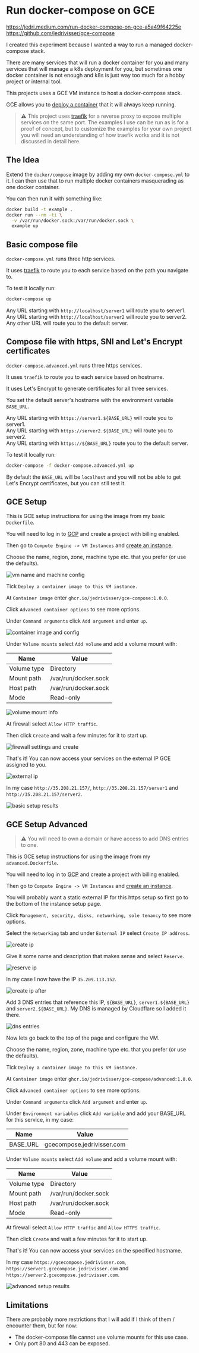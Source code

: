 # Run docker-compose on GCE
https://jedri.medium.com/run-docker-compose-on-gce-a5a49f64225e
https://github.com/jedrivisser/gce-compose

I created this experiment because I wanted a way to run a managed docker-compose stack.

There are many services that will run a docker container for you and many services that will manage a k8s deployment for you, but sometimes one docker container is not enough and k8s is just way too much for a hobby project or internal tool.

This projects uses a GCE VM instance to host a docker-compose stack.

GCE allows you to [deploy a container][deploy-container] that it will always keep running.

> ⚠️ This project uses [traefik][traefik-website] for a reverse proxy to expose multiple services on the same port. The examples I use can be run as is for a proof of concept, but to customize the examples for your own project you will need an understanding of how traefik works and it is not discussed in detail here.

## The Idea

Extend the `docker/compose` image by adding my own `docker-compose.yml` to it. I can then use that to run multiple docker containers masquerading as one docker container.

You can then run it with something like:

```sh
docker build -t example .
docker run --rm -ti \
  -v /var/run/docker.sock:/var/run/docker.sock \
  example up
```

## Basic compose file

`docker-compose.yml` runs three http services.

It uses [traefik][traefik-website] to route you to each service based on the path you navigate to.

To test it locally run:

```sh
docker-compose up
```

Any URL starting with `http://localhost/server1` will route you to server1.  
Any URL starting with `http://localhost/server2` will route you to server2.  
Any other URL will route you to the default server.

## Compose file with https, SNI and Let's Encrypt certificates

`docker-compose.advanced.yml` runs three https services.

It uses `traefik` to route you to each service based on hostname.

It uses Let's Encrypt to generate certificates for all three services.

You set the default server's hostname with the environment variable `BASE_URL`.

Any URL starting with `https://server1.${BASE_URL}` will route you to server1.  
Any URL starting with `https://server2.${BASE_URL}` will route you to server2.  
Any URL starting with `https://${BASE_URL}` route you to the default server.

To test it locally run:

```sh
docker-compose -f docker-compose.advanced.yml up
```

By default the `BASE_URL` will be `localhost` and you will not be able to get Let's Encrypt certificates, but you can still test it.

## GCE Setup

This is GCE setup instructions for using the image from my basic `Dockerfile`.

You will need to log in to [GCP][gcp-console] and create a project with billing enabled.

Then go to `Compute Engine -> VM Instances` and [create an instance][create-instance].

Choose the name, region, zone, machine type etc. that you prefer (or use the defaults).

![vm name and machine config](./screenshots/name-machine.png)

Tick `Deploy a container image to this VM instance.`

At `Container image` enter `ghcr.io/jedrivisser/gce-compose:1.0.0`.

Click `Advanced container options` to see more options.

Under `Command arguments` click `Add argument` and enter `up`.

![container image and config](./screenshots/container-image.png)

Under `Volume mounts` select `Add volume` and add a volume mount with:

| Name        | Value                |
| ----------- | -------------------- |
| Volume type | Directory            |
| Mount path  | /var/run/docker.sock |
| Host path   | /var/run/docker.sock |
| Mode        | Read-only            |

![volume mount info](./screenshots/volume-mounts.png)

At firewall select `Allow HTTP traffic`.

Then click `Create` and wait a few minutes for it to start up.

![firewall settings and create](./screenshots/firewall-create.png)

That's it! You can now access your services on the external IP GCE assigned to you.

![external ip](./screenshots/external-ip.png)

In my case `http://35.208.21.157/`, `http://35.208.21.157/server1` and `http://35.208.21.157/server2`.

![basic setup results](./screenshots/result-basic.png)

## GCE Setup Advanced

> ⚠️ You will need to own a domain or have access to add DNS entries to one.

This is GCE setup instructions for using the image from my `advanced.Dockerfile`.

You will need to log in to [GCP][gcp-console] and create a project with billing enabled.

Then go to `Compute Engine -> VM Instances` and [create an instance][create-instance].

You will probably want a static external IP for this https setup so first go to the bottom of the instance setup page.

Click `Management, security, disks, networking, sole tenancy` to see more options.

Select the `Networking` tab and under `External IP` select `Create IP address`.

![create ip](./screenshots/create-ip.png)

Give it some name and description that makes sense and select `Reserve`.

![reserve ip](./screenshots/reserve-ip.png)

In my case I now have the IP `35.209.113.152`.

![create ip after](./screenshots/create-ip-after.png)

Add 3 DNS entries that reference this IP, `${BASE_URL}`, `server1.${BASE_URL}` and `server2.${BASE_URL}`. My DNS is managed by Cloudflare so I added it there.

![dns entries](./screenshots/dns.png)

Now lets go back to the top of the page and configure the VM.

Choose the name, region, zone, machine type etc. that you prefer (or use the defaults).

Tick `Deploy a container image to this VM instance.`

At `Container image` enter `ghcr.io/jedrivisser/gce-compose/advanced:1.0.0`.

Click `Advanced container options` to see more options.

Under `Command arguments` click `Add argument` and enter `up`.

Under `Environment variables` click `Add variable` and add your BASE_URL for this service, in my case:

| Name     | Value                      |
| -------- | -------------------------- |
| BASE_URL | gcecompose.jedrivisser.com |

Under `Volume mounts` select `Add volume` and add a volume mount with:

| Name        | Value                |
| ----------- | -------------------- |
| Volume type | Directory            |
| Mount path  | /var/run/docker.sock |
| Host path   | /var/run/docker.sock |
| Mode        | Read-only            |

At firewall select `Allow HTTP traffic` and `Allow HTTPS traffic`.

Then click `Create` and wait a few minutes for it to start up.

That's it! You can now access your services on the specified hostname.

In my case `https://gcecompose.jedrivisser.com`, `https://server1.gcecompose.jedrivisser.com` and `https://server2.gcecompose.jedrivisser.com`.

![advanced setup results](./screenshots/result-advanced.png)

## Limitations

There are probably more restrictions that I will add if I think of them / encounter them, but for now:

- The docker-compose file cannot use volume mounts for this use case.
- Only port 80 and 443 can be exposed.

[traefik-website]: https://traefik.io/
[deploy-container]: https://cloud.google.com/compute/docs/containers/deploying-containers
[create-instance]: https://console.cloud.google.com/compute/instancesAdd
[gcp-console]: https://console.cloud.google.com/
